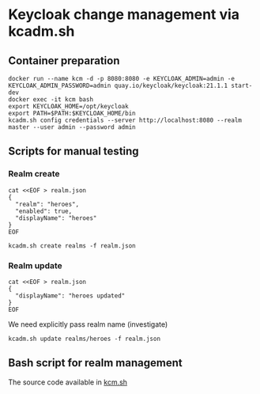 # Keycloak change management via kcadm.sh

## Сontainer preparation

```shell
docker run --name kcm -d -p 8080:8080 -e KEYCLOAK_ADMIN=admin -e KEYCLOAK_ADMIN_PASSWORD=admin quay.io/keycloak/keycloak:21.1.1 start-dev
docker exec -it kcm bash
export KEYCLOAK_HOME=/opt/keycloak
export PATH=$PATH:$KEYCLOAK_HOME/bin
kcadm.sh config credentials --server http://localhost:8080 --realm master --user admin --password admin
```

## Scripts for manual testing

### Realm create

```shell
cat <<EOF > realm.json
{
  "realm": "heroes",
  "enabled": true,
  "displayName": "heroes"
}
EOF
```

```shell
kcadm.sh create realms -f realm.json
```

### Realm update

```shell
cat <<EOF > realm.json
{
  "displayName": "heroes updated"
}
EOF
```

We need explicitly pass realm name (investigate)

```shell
kcadm.sh update realms/heroes -f realm.json
```

## Bash script for realm management

The source code available in [kcm.sh](./kcm.sh)
